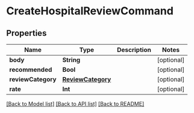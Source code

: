 # CreateHospitalReviewCommand

## Properties
Name | Type | Description | Notes
------------ | ------------- | ------------- | -------------
**body** | **String** |  | [optional] 
**recommended** | **Bool** |  | [optional] 
**reviewCategory** | [**ReviewCategory**](ReviewCategory.md) |  | [optional] 
**rate** | **Int** |  | [optional] 

[[Back to Model list]](../README.md#documentation-for-models) [[Back to API list]](../README.md#documentation-for-api-endpoints) [[Back to README]](../README.md)


